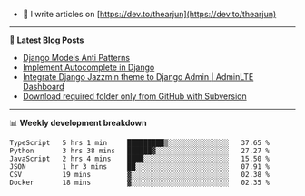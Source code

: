 <!-- ![My Profile Introduction Image](https://i.ibb.co/tLFZ15Q/gh.png) -->
- 📝 I write articles on [https://dev.to/thearjun](https://dev.to/thearjun)

-------

📕 **Latest Blog Posts**
<!-- BLOG-POST-LIST:START -->
- [Django Models Anti Patterns](https://dev.to/thearjun/django-models-anti-patterns-1ma1)
- [Implement Autocomplete in Django](https://dev.to/thearjun/implement-autocomplete-in-django-3h20)
- [Integrate Django Jazzmin theme to Django Admin | AdminLTE Dashboard](https://dev.to/thearjun/integrate-django-jazzmin-theme-to-django-admin-adminlte-dashboard-5aao)
- [Download required folder only from GitHub with Subversion](https://dev.to/thearjun/download-required-folder-only-from-github-with-subversion-2gpc)
<!-- BLOG-POST-LIST:END -->

-------

📊 **Weekly development breakdown**
<!--START_SECTION:waka-->

```text
TypeScript   5 hrs 1 min     █████████▒░░░░░░░░░░░░░░░   37.65 %
Python       3 hrs 38 mins   ██████▓░░░░░░░░░░░░░░░░░░   27.27 %
JavaScript   2 hrs 4 mins    ████░░░░░░░░░░░░░░░░░░░░░   15.50 %
JSON         1 hr 3 mins     ██░░░░░░░░░░░░░░░░░░░░░░░   07.91 %
CSV          19 mins         ▓░░░░░░░░░░░░░░░░░░░░░░░░   02.38 %
Docker       18 mins         ▓░░░░░░░░░░░░░░░░░░░░░░░░   02.35 %
```

<!--END_SECTION:waka-->
<img src='https://profile-counter.glitch.me/thearjun/count.svg' width='0px'>
